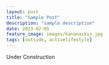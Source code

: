 ```yaml
---
layout: post
title: "Sample Post"
description: "sample description"
date: 2023-02-05
feature_image: images/kananaskis.jpg
tags: [outside, activelifestyle]
---
```


Under Construction
